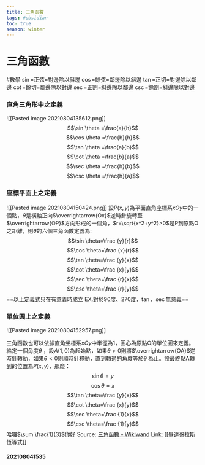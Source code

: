 ```yaml
---
title: 三角函數
tags: #obsidian 
toc: true
season: winter
---
```

# 三角函數
#數學
$\sin$=正弦=對邊除以斜邊
$\cos$=餘弦=鄰邊除以斜邊
$\tan$=正切=對邊除以鄰邊
$\cot$=餘切=鄰邊除以對邊
$\sec$=正割=斜邊除以鄰邊
$\csc$=餘割=斜邊除以對邊
### 直角三角形中之定義
![[Pasted image 20210804135612.png]]
$$\sin \theta =\frac{a}{h}$$
$$\cos \theta =\frac{b}{h}$$
$$\tan \theta =\frac{a}{b}$$
$$\cot \theta =\frac{b}{a}$$
$$\sec \theta =\frac{h}{b}$$
$$\csc \theta =\frac{h}{a}$$


### 座標平面上之定義
![[Pasted image 20210804150424.png]]
設$P(x,y)$為平面直角座標系$xOy$中的一個點，$\theta$是橫軸正向$\overrightarrow{Ox}$逆時針旋轉至$\overrightarrow{OP}$方向形成的一個角，$r=\sqrt{x^2+y^2}>0$是P到原點O之距離，則$\theta$的六個三角函數定義為:
$$\sin \theta=\frac {y}{r}$$
$$\cos \theta=\frac {x}{r}$$
$$\tan \theta=\frac {y}{x}$$
$$\cot \theta=\frac {x}{y}$$
$$\sec \theta=\frac {r}{x}$$
$$\csc \theta=\frac {r}{y}$$
==以上定義式只在有意義時成立 EX.對於90度、270度，$\tan、\sec$無意義==

### 單位圓上之定義
![[Pasted image 20210804152957.png]]

三角函數也可以依據直角坐標系$xOy$中半徑為1，圓心為原點O的單位圓來定義。給定一個角度$\theta$ ，設$A(1,0)$為起始點，如果$\theta >0$則將$\overrightarrow{OA}$逆時針轉動，如果$\theta <0$則順時針移動，直到轉過的角度等於$\theta$ 為止。設最終點A轉到的位置為$P(x,y)$，那麼：
$$\sin \theta=y$$
$$\cos \theta=x$$
$$\tan \theta=\frac {y}{x}$$
$$\cot \theta=\frac {x}{y}$$
$$\sec \theta=\frac {1}{x}$$
$$\csc \theta=\frac {1}{y}$$
哈囉$\sum \frac{1}{3}$你好
Source: [三角函數 - Wikiwand](https://www.wikiwand.com/zh-tw/%E4%B8%89%E8%A7%92%E5%87%BD%E6%95%B0)
Link: [[畢達哥拉斯恆等式]]

#### 202108041535
